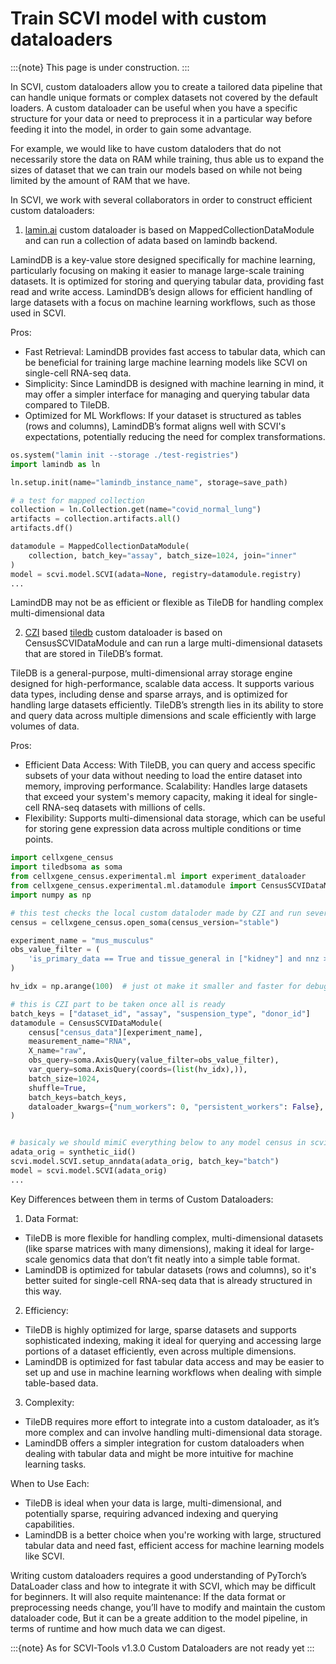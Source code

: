 # Train SCVI model with custom dataloaders

:::{note}
This page is under construction.
:::

In SCVI, custom dataloaders allow you to create a tailored data pipeline that can handle unique formats or complex datasets not covered by the default loaders. A custom dataloader can be useful when you have a specific structure for your data or need to preprocess it in a particular way before feeding it into the model, in order to gain some advantage.

For example, we would like to have custom dataloders that do not necessarily store the data on RAM while training, thus able us to expand the sizes of dataset that we can train our models based on while not being limited by the amount of RAM that we have.

In SCVI, we work with several collaborators in order to construct efficient custom dataloaders:
1. [lamin.ai]("https://lamin.ai/") custom dataloader is based on MappedCollectionDataModule and can run a collection of adata based on lamindb backend.

LamindDB is a key-value store designed specifically for machine learning, particularly focusing on making it easier to manage large-scale training datasets. It is optimized for storing and querying tabular data, providing fast read and write access. LamindDB’s design allows for efficient handling of large datasets with a focus on machine learning workflows, such as those used in SCVI.

Pros:

- Fast Retrieval: LamindDB provides fast access to tabular data, which can be beneficial for training large machine learning models like SCVI on single-cell RNA-seq data.
- Simplicity: Since LamindDB is designed with machine learning in mind, it may offer a simpler interface for managing and querying tabular data compared to TileDB.
- Optimized for ML Workflows: If your dataset is structured as tables (rows and columns), LamindDB’s format aligns well with SCVI's expectations, potentially reducing the need for complex transformations.

```python
os.system("lamin init --storage ./test-registries")
import lamindb as ln

ln.setup.init(name="lamindb_instance_name", storage=save_path)

# a test for mapped collection
collection = ln.Collection.get(name="covid_normal_lung")
artifacts = collection.artifacts.all()
artifacts.df()

datamodule = MappedCollectionDataModule(
    collection, batch_key="assay", batch_size=1024, join="inner"
)
model = scvi.model.SCVI(adata=None, registry=datamodule.registry)
...
```
LamindDB may not be as efficient or flexible as TileDB for handling complex multi-dimensional data

2. [CZI]("https://chanzuckerberg.com/") based [tiledb]("https://tiledb.com/") custom dataloader is based on CensusSCVIDataModule and can run a large multi-dimensional datasets that are stored in TileDB’s format.

TileDB is a general-purpose, multi-dimensional array storage engine designed for high-performance, scalable data access. It supports various data types, including dense and sparse arrays, and is optimized for handling large datasets efficiently. TileDB’s strength lies in its ability to store and query data across multiple dimensions and scale efficiently with large volumes of data.

Pros:

- Efficient Data Access: With TileDB, you can query and access specific subsets of your data without needing to load the entire dataset into memory, improving performance.
Scalability: Handles large datasets that exceed your system's memory capacity, making it ideal for single-cell RNA-seq datasets with millions of cells.
- Flexibility: Supports multi-dimensional data storage, which can be useful for storing gene expression data across multiple conditions or time points.

```python
import cellxgene_census
import tiledbsoma as soma
from cellxgene_census.experimental.ml import experiment_dataloader
from cellxgene_census.experimental.ml.datamodule import CensusSCVIDataModule
import numpy as np

# this test checks the local custom dataloder made by CZI and run several tests with it
census = cellxgene_census.open_soma(census_version="stable")

experiment_name = "mus_musculus"
obs_value_filter = (
    'is_primary_data == True and tissue_general in ["kidney"] and nnz >= 3000'
)

hv_idx = np.arange(100)  # just ot make it smaller and faster for debug

# this is CZI part to be taken once all is ready
batch_keys = ["dataset_id", "assay", "suspension_type", "donor_id"]
datamodule = CensusSCVIDataModule(
    census["census_data"][experiment_name],
    measurement_name="RNA",
    X_name="raw",
    obs_query=soma.AxisQuery(value_filter=obs_value_filter),
    var_query=soma.AxisQuery(coords=(list(hv_idx),)),
    batch_size=1024,
    shuffle=True,
    batch_keys=batch_keys,
    dataloader_kwargs={"num_workers": 0, "persistent_workers": False},
)


# basicaly we should mimiC everything below to any model census in scvi
adata_orig = synthetic_iid()
scvi.model.SCVI.setup_anndata(adata_orig, batch_key="batch")
model = scvi.model.SCVI(adata_orig)
...
```
Key Differences between them in terms of Custom Dataloaders:
1. Data Format:

- TileDB is more flexible for handling complex, multi-dimensional datasets (like sparse matrices with many dimensions), making it ideal for large-scale genomics data that don’t fit neatly into a simple table format.
- LamindDB is optimized for tabular datasets (rows and columns), so it's better suited for single-cell RNA-seq data that is already structured in this way.

2. Efficiency:

- TileDB is highly optimized for large, sparse datasets and supports sophisticated indexing, making it ideal for querying and accessing large portions of a dataset efficiently, even across multiple dimensions.
- LamindDB is optimized for fast tabular data access and may be easier to set up and use in machine learning workflows when dealing with simple table-based data.

3. Complexity:

- TileDB requires more effort to integrate into a custom dataloader, as it’s more complex and can involve handling multi-dimensional data storage.
- LamindDB offers a simpler integration for custom dataloaders when dealing with tabular data and might be more intuitive for machine learning tasks.

When to Use Each:
- TileDB is ideal when your data is large, multi-dimensional, and potentially sparse, requiring advanced indexing and querying capabilities.
- LamindDB is a better choice when you're working with large, structured tabular data and need fast, efficient access for machine learning models like SCVI.

Writing custom dataloaders requires a good understanding of PyTorch’s DataLoader class and how to integrate it with SCVI, which may be difficult for beginners.
It will also requite maintenance: If the data format or preprocessing needs change, you’ll have to modify and maintain the custom dataloader code, But it can be a greate addition to the model pipeline, in terms of runtime and how much data we can digest.

:::{note}
As for SCVI-Tools v1.3.0 Custom Dataloaders are not ready yet
:::
